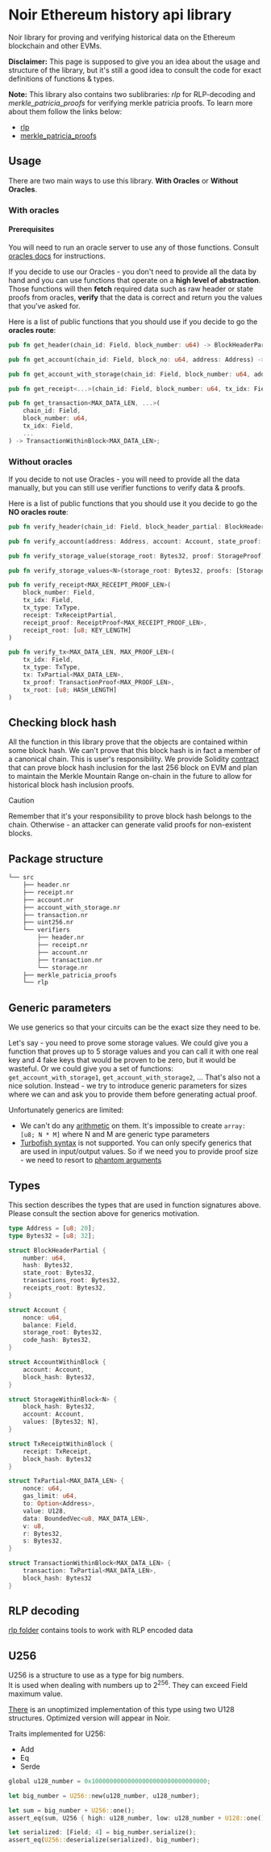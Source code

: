 # Noir Ethereum history api library

Noir library for proving and verifying historical data on the Ethereum blockchain and other EVMs.

**Disclaimer:** This page is supposed to give you an idea about the usage and structure of the library, but it's still a good idea to consult the code for exact definitions of functions & types.

**Note:** This library also contains two sublibraries: _rlp_ for RLP-decoding and _merkle_patricia_proofs_ for verifying merkle patricia proofs. To learn more about them follow the links below:

- [rlp](./src/rlp/README.md)
- [merkle_patricia_proofs](./src/merkle_patricia_proofs/README.md)

## Usage

There are two main ways to use this library. **With Oracles** or **Without Oracles**.

### With oracles

#### Prerequisites

You will need to run an oracle server to use any of those functions. Consult [oracles docs](../../oracles/README.md#starting-oracle-server) for instructions.

If you decide to use our Oracles - you don't need to provide all the data by hand and you can use functions that operate on a **high level of abstraction**. Those functions will then **fetch** required data such as raw header or state proofs from oracles, **verify** that the data is correct and return you the values that you've asked for.

Here is a list of public functions that you should use if you decide to go the **oracles route**:

```rust
pub fn get_header(chain_id: Field, block_number: u64) -> BlockHeaderPartial;
```

```rust
pub fn get_account(chain_id: Field, block_no: u64, address: Address) -> AccountWithinBlock;
```

```rust
pub fn get_account_with_storage(chain_id: Field, block_number: u64, address: Address, storage_key: Bytes32) -> StorageWithinBlock<1>;
```

```rust
pub fn get_receipt<...>(chain_id: Field, block_number: u64, tx_idx: Field, ...) -> TxReceiptWithinBlock;
```

```rust
pub fn get_transaction<MAX_DATA_LEN, ...>(
    chain_id: Field,
    block_number: u64,
    tx_idx: Field,
    ...
) -> TransactionWithinBlock<MAX_DATA_LEN>;
```

### Without oracles

If you decide to not use Oracles - you will need to provide all the data manually, but you can still use verifier functions to verify data & proofs.

Here is a list of public functions that you should use it you decide to go the **NO oracles route**:

```rust
pub fn verify_header(chain_id: Field, block_header_partial: BlockHeaderPartial, block_header_rlp: BlockHeaderRlp)
```

```rust
pub fn verify_account(address: Address, account: Account, state_proof: StateProof, state_root: [u8; KEY_LENGTH])
```

```rust
pub fn verify_storage_value(storage_root: Bytes32, proof: StorageProof)
```

```rust
pub fn verify_storage_values<N>(storage_root: Bytes32, proofs: [StorageProof; N])
```

```rust
pub fn verify_receipt<MAX_RECEIPT_PROOF_LEN>(
    block_number: Field,
    tx_idx: Field,
    tx_type: TxType,
    receipt: TxReceiptPartial,
    receipt_proof: ReceiptProof<MAX_RECEIPT_PROOF_LEN>,
    receipt_root: [u8; KEY_LENGTH]
)
```

```rust
pub fn verify_tx<MAX_DATA_LEN, MAX_PROOF_LEN>(
    tx_idx: Field,
    tx_type: TxType,
    tx: TxPartial<MAX_DATA_LEN>,
    tx_proof: TransactionProof<MAX_PROOF_LEN>,
    tx_root: [u8; HASH_LENGTH]
)
```

## Checking block hash

All the function in this library prove that the objects are contained within some block hash. We can't prove that this block hash is in fact a member of a canonical chain. This is user's responsibility. We provide Solidity [contract](../../contracts/src/EthereumHistoryVerifier.sol) that can prove block hash inclusion for the last 256 block on EVM and plan to maintain the Merkle Mountain Range on-chain in the future to allow for historical block hash inclusion proofs.

> [!CAUTION]
> Remember that it's your responsibility to prove block hash belongs to the chain. Otherwise - an attacker can generate valid proofs for non-existent blocks.

## Package structure

```sh
└── src
    ├── header.nr
    ├── receipt.nr
    ├── account.nr
    ├── account_with_storage.nr
    ├── transaction.nr
    ├── uint256.nr
    └── verifiers
        ├── header.nr
        ├── receipt.nr
        ├── account.nr
        ├── transaction.nr
        └── storage.nr
    ├── merkle_patricia_proofs
    └── rlp
```

## Generic parameters

We use generics so that your circuits can be the exact size they need to be.

Let's say - you need to prove some storage values. We could give you a function that proves up to 5 storage values and you can call it with one real key and 4 fake keys that would be proven to be zero, but it would be wasteful.
Or we could give you a set of functions:
`get_account_with_storage1`, `get_account_with_storage2`, ...
That's also not a nice solution. Instead - we try to introduce generic parameters for sizes where we can and ask you to provide them before generating actual proof.

Unfortunately generics are limited:

- We can't do any [arithmetic](https://github.com/noir-lang/noir/issues/1837) on them. It's impossible to create `array: [u8; N * M]` where N and M are generic type parameters
- [Turbofish syntax](https://github.com/orgs/noir-lang/discussions/3413) is not supported. You can only specify generics that are used in input/output values. So if we need you to provide proof size - we need to resort to [phantom arguments](https://github.com/orgs/noir-lang/discussions/3413#discussioncomment-8774114)

## Types

This section describes the types that are used in function signatures above. Please consult the section above for generics motivation.

```rust
type Address = [u8; 20];
type Bytes32 = [u8; 32];
```

```rust
struct BlockHeaderPartial {
    number: u64,
    hash: Bytes32,
    state_root: Bytes32,
    transactions_root: Bytes32,
    receipts_root: Bytes32,
}
```

```rust
struct Account {
    nonce: u64,
    balance: Field,
    storage_root: Bytes32,
    code_hash: Bytes32,
}
```

```rust
struct AccountWithinBlock {
    account: Account,
    block_hash: Bytes32,
}
```

```rust
struct StorageWithinBlock<N> {
    block_hash: Bytes32,
    account: Account,
    values: [Bytes32; N],
}
```

```rust
struct TxReceiptWithinBlock {
    receipt: TxReceipt,
    block_hash: Bytes32
}
```

```rust
struct TxPartial<MAX_DATA_LEN> {
    nonce: u64,
    gas_limit: u64,
    to: Option<Address>,
    value: U128,
    data: BoundedVec<u8, MAX_DATA_LEN>,
    v: u8,
    r: Bytes32,
    s: Bytes32,
}
```

```rust
struct TransactionWithinBlock<MAX_DATA_LEN> {
    transaction: TxPartial<MAX_DATA_LEN>,
    block_hash: Bytes32
}
```

## RLP decoding

[rlp folder](./src/rlp/README.md) contains tools to work with RLP encoded data

## U256

U256 is a structure to use as a type for big numbers.  
It is used when dealing with numbers up to 2<sup>256</sup>. They can exceed Field maximum value.

[There](.src/uint256.nr) is an unoptimized implementation of this type using two U128 structures. Optimized version will appear in Noir.

Traits implemented for U256:

- Add
- Eq
- Serde

```rust
global u128_number = 0x10000000000000000000000000000000;

let big_number = U256::new(u128_number, u128_number);

let sum = big_number + U256::one();
assert_eq(sum, U256 { high: u128_number, low: u128_number + U128::one()});

let serialized: [Field; 4] = big_number.serialize();
assert_eq(U256::deserialize(serialized), big_number);
```
